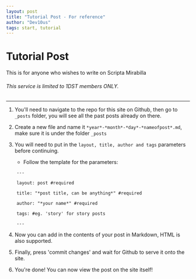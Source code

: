 ```yaml
---
layout: post
title: "Tutorial Post - For reference"
author: "Dev10us"
tags: start, tutorial
---
```


# Tutorial Post

This is for anyone who wishes to write on Scripta Mirabilla

###### This service is limited to 1DST members ONLY.

---

1. You'll need to navigate to the repo for this site on Github, then go to `_posts` folder, you will see all the past posts already on there.

2. Create a new file and name it `*year*-*month*-*day*-*nameofpost*.md`, make sure it is under the folder `_posts`
   
3. You will need to put in the `layout, title, author and tags` parameters before continuing.
   
   - Follow the template for the parameters:

  ```
      ---
     
      layout: post #required
     
      title: "*post title, can be anything*" #required
     
      author: "*your name*" #required
     
      tags: #eg. 'story' for story posts
     
      ---
  ```

4. Now you can add in the contents of your post in Markdown, HTML is also supported.
   
5. Finally, press 'commit changes' and wait for Github to serve it onto the site.
   
6. You're done! You can now view the post on the site itself! 
